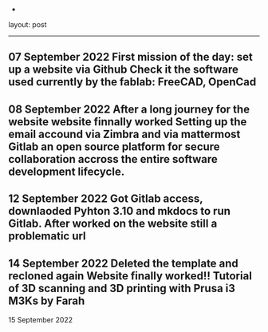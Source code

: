 -
layout: post

---

07 September 2022
First mission of the day: set up a website via Github
Check it the software used  currently by the fablab: FreeCAD, OpenCad
---
08 September 2022
After a long journey for the website website finnally worked
Setting up the email accound via Zimbra and via mattermost Gitlab an open source platform for secure collaboration accross the entire software development lifecycle.
---
12 September 2022
Got Gitlab access, downlaoded Pyhton 3.10 and mkdocs to run Gitlab.
After worked on the website still a problematic url 
---
14 September 2022
Deleted the template and recloned again
Website finally worked!!
Tutorial of 3D scanning and 3D printing with Prusa i3 M3Ks by Farah
---
15 September 2022
